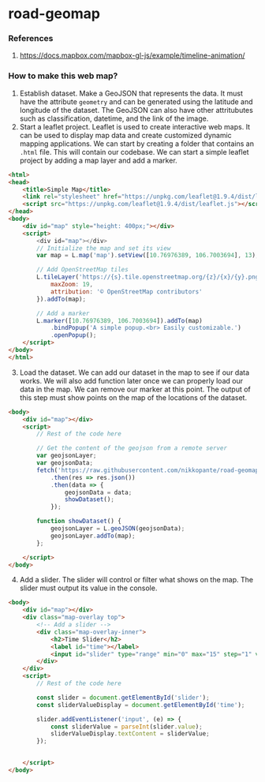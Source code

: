 # road-geomap

### References
1. https://docs.mapbox.com/mapbox-gl-js/example/timeline-animation/


### How to make this web map?
1. Establish dataset.
Make a GeoJSON that represents the data. It must have the attribute `geometry` and can be generated using the latitude and longitude of the dataset. The GeoJSON can also have other attritubutes such as classification, datetime, and the link of the image.
2. Start a leaflet project.
Leaflet is used to create interactive web maps. It can be used to display map data and create customized dynamic mapping applications. We can start by creating a folder that contains an `.html` file. This will contain our codebase. We can start a simple leaflet project by adding a map layer and add a marker.

```html
<html>
<head>
    <title>Simple Map</title>
    <link rel="stylesheet" href="https://unpkg.com/leaflet@1.9.4/dist/leaflet.css" />
    <script src="https://unpkg.com/leaflet@1.9.4/dist/leaflet.js"></script>
</head>
<body>
    <div id="map" style="height: 400px;"></div>
    <script>
        <div id="map"></div>
        // Initialize the map and set its view
        var map = L.map('map').setView([10.76976389, 106.7003694], 13);

        // Add OpenStreetMap tiles
        L.tileLayer('https://{s}.tile.openstreetmap.org/{z}/{x}/{y}.png', {
            maxZoom: 19,
            attribution: '© OpenStreetMap contributors'
        }).addTo(map);

        // Add a marker
        L.marker([10.76976389, 106.7003694]).addTo(map)
            .bindPopup('A simple popup.<br> Easily customizable.')
            .openPopup();
    </script>
</body>
</html>
```
3. Load the dataset.
We can add our dataset in the map to see if our data works. We will also add function later once we can properly load our data in the map. We can remove our marker at this point. The output of this step must show points on the map of the locations of the dataset.

```html
<body>
    <div id="map"></div>
    <script>
        // Rest of the code here

        // Get the content of the geojson from a remote server
        var geojsonLayer;
        var geojsonData;
        fetch('https://raw.githubusercontent.com/nikkopante/road-geomap/refs/heads/main/road_use_classification.geojson')
            .then(res => res.json())
            .then(data => {
                geojsonData = data;
                showDataset();
            });

        function showDataset() {
            geojsonLayer = L.geoJSON(geojsonData);
            geojsonLayer.addTo(map);
        };

    </script>
</body>
```
4. Add a slider.
The slider will control or filter what shows on the map. The slider must output its value in the console.

```html
<body>
    <div id="map"></div>
    <div class="map-overlay top">
        <!-- Add a slider -->
        <div class="map-overlay-inner">
            <h2>Time Slider</h2>
            <label id="time"></label>
            <input id="slider" type="range" min="0" max="15" step="1" value="0">
        </div>
    </div>
    <script>
        // Rest of the code here

        const slider = document.getElementById('slider');
        const sliderValueDisplay = document.getElementById('time');

        slider.addEventListener('input', (e) => {
            const sliderValue = parseInt(slider.value);
            sliderValueDisplay.textContent = sliderValue;
        });
        

    </script>
</body>
```